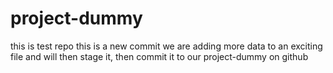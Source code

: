 # project-dummy
this is test repo
this is a new commit
we are adding more data to an exciting file and will then stage it, then commit it to our project-dummy on github


